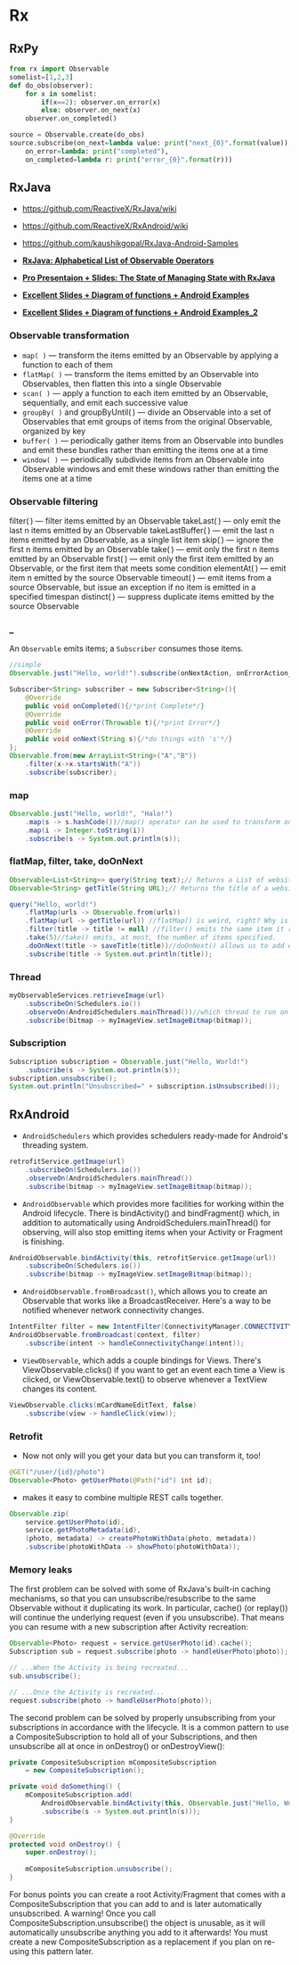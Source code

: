 # Rx

## RxPy

```python
from rx import Observable
somelist=[1,2,3]
def do_obs(observer):
	for x in somelist:
		if(x==2): observer.on_error(x)
		else: observer.on_next(x)
	observer.on_completed()

source = Observable.create(do_obs)
source.subscribe(on_next=lambda value: print("next_{0}".format(value)),
	on_error=lambda: print("completed"),
	on_completed=lambda r: print("error_{0}".format(r)))
```

## RxJava

* https://github.com/ReactiveX/RxJava/wiki
* https://github.com/ReactiveX/RxAndroid/wiki
* https://github.com/kaushikgopal/RxJava-Android-Samples
* [**RxJava: Alphabetical List of Observable Operators**](https://github.com/ReactiveX/RxJava/wiki/Alphabetical-List-of-Observable-Operators)
* [**Pro Presentaion + Slides: The State of Managing State with RxJava**](https://jakewharton.com/the-state-of-managing-state-with-rxjava/)

* [**Excellent Slides + Diagram of functions + Android Examples**](http://slides.com/yaroslavheriatovych/frponandroid#/)

* [**Excellent Slides + Diagram of functions + Android Examples_2**](http://slides.com/yaroslavheriatovych/rxtips-3#/)

### Observable transformation

* `map( )` — transform the items emitted by an Observable by applying a function to each of them 
* `flatMap( )` — transform the items emitted by an Observable into Observables, then flatten this into a single Observable 
* `scan( )` — apply a function to each item emitted by an Observable, sequentially, and emit each successive value 
* `groupBy( )` and groupByUntil( ) — divide an Observable into a set of Observables that emit groups of items from the original Observable, organized by key 
* `buffer( )` — periodically gather items from an Observable into bundles and emit these bundles rather than emitting the items one at a time 
* `window( )` — periodically subdivide items from an Observable into Observable windows and emit these windows rather than emitting the items one at a time 

### Observable filtering

filter( ) — filter items emitted by an Observable
takeLast( ) — only emit the last n items emitted by an Observable
takeLastBuffer( ) — emit the last n items emitted by an Observable, as a single list item
skip( ) — ignore the first n items emitted by an Observable
take( ) — emit only the first n items emitted by an Observable
first( ) — emit only the first item emitted by an Observable, or the first item that meets some condition
elementAt( ) — emit item n emitted by the source Observable
timeout( ) — emit items from a source Observable, but issue an exception if no item is emitted in a specified timespan
distinct( ) — suppress duplicate items emitted by the source Observable

### _ 

An `Observable` emits items; a `Subscriber` consumes those items.

```java
//simple
Observable.just("Hello, world!").subscribe(onNextAction, onErrorAction_optional, onCompleteAction_optional);

Subscriber<String> subscriber = new Subscriber<String>(){
    @Override
    public void onCompleted(){/*print Complete*/}
    @Override
    public void onError(Throwable t){/*print Error*/}
    @Override
    public void onNext(String s){/*do things with 's'*/}
};
Observable.from(new ArrayList<String>("A","B"))
    .filter(x->x.startsWith("A"))
    .subscribe(subscriber);
```

### map

```java
Observable.just("Hello, world!", "Halo!")
    .map(s -> s.hashCode())//map() operator can be used to transform one emitted item into another: like here, from String to Integer
    .map(i -> Integer.toString(i))
    .subscribe(s -> System.out.println(s));
```

### flatMap, filter, take, doOnNext

```java 
Observable<List<String>> query(String text);// Returns a List of website URLs based on a text search
Observable<String> getTitle(String URL);// Returns the title of a website, or null if 404

query("Hello, world!")
    .flatMap(urls -> Observable.from(urls))
    .flatMap(url -> getTitle(url)) //flatMap() is weird, right? Why is it returning another Observable? The key concept here is that the new Observable returned is what the Subscriber sees. It doesn't receive a List<String> - it gets a series of individual Strings as returned by Observable.from().
    .filter(title -> title != null) //filter() emits the same item it received, but only if it passes the boolean check.
    .take(5)//take() emits, at most, the number of items specified. 
    .doOnNext(title -> saveTitle(title))//doOnNext() allows us to add extra behavior each time an item is emitted, in this case saving the title.
    .subscribe(title -> System.out.println(title));
```

### Thread

```java
myObservableServices.retrieveImage(url)
    .subscribeOn(Schedulers.io())
    .observeOn(AndroidSchedulers.mainThread())//which thread to run on using subscribeOn(), and which thread your Subscriber should run on using observeOn(). How simple is that? Everything that runs before my Subscriber runs on an I/O thread. Then in the end, my View manipulation happens on the main thread.
    .subscribe(bitmap -> myImageView.setImageBitmap(bitmap));
```

### Subscription

```java
Subscription subscription = Observable.just("Hello, World!")
    .subscribe(s -> System.out.println(s));
subscription.unsubscribe();
System.out.println("Unsubscribed=" + subscription.isUnsubscribed());
```

## RxAndroid

* `AndroidSchedulers` which provides schedulers ready-made for Android's threading system.

```java
retrofitService.getImage(url)
    .subscribeOn(Schedulers.io())
    .observeOn(AndroidSchedulers.mainThread())
    .subscribe(bitmap -> myImageView.setImageBitmap(bitmap));
```

* `AndroidObservable` which provides more facilities for working within the Android lifecycle. There is bindActivity() and bindFragment() which, in addition to automatically using AndroidSchedulers.mainThread() for observing, will also stop emitting items when your Activity or Fragment is finishing.

```java
AndroidObservable.bindActivity(this, retrofitService.getImage(url))
    .subscribeOn(Schedulers.io())
    .subscribe(bitmap -> myImageView.setImageBitmap(bitmap));
```

* `AndroidObservable.fromBroadcast()`, which allows you to create an Observable that works like a BroadcastReceiver. Here's a way to be notified whenever network connectivity changes.

```java
IntentFilter filter = new IntentFilter(ConnectivityManager.CONNECTIVITY_ACTION);
AndroidObservable.fromBroadcast(context, filter)
    .subscribe(intent -> handleConnectivityChange(intent));
```

* `ViewObservable`, which adds a couple bindings for Views. There's ViewObservable.clicks() if you want to get an event each time a View is clicked, or ViewObservable.text() to observe whenever a TextView changes its content.

```java
ViewObservable.clicks(mCardNameEditText, false)
    .subscribe(view -> handleClick(view));
```

### Retrofit

* Now not only will you get your data but you can transform it, too!

```java
@GET("/user/{id}/photo")
Observable<Photo> getUserPhoto(@Path("id") int id);
```

* makes it easy to combine multiple REST calls together.

```java
Observable.zip(
    service.getUserPhoto(id),
    service.getPhotoMetadata(id),
    (photo, metadata) -> createPhotoWithData(photo, metadata))
    .subscribe(photoWithData -> showPhoto(photoWithData));
```

### Memory leaks

The first problem can be solved with some of RxJava's built-in caching mechanisms, so that you can unsubscribe/resubscribe to the same Observable without it duplicating its work. In particular, cache() (or replay()) will continue the underlying request (even if you unsubscribe). That means you can resume with a new subscription after Activity recreation:

```java
Observable<Photo> request = service.getUserPhoto(id).cache();
Subscription sub = request.subscribe(photo -> handleUserPhoto(photo));

// ...When the Activity is being recreated...
sub.unsubscribe();

// ...Once the Activity is recreated...
request.subscribe(photo -> handleUserPhoto(photo));
```

The second problem can be solved by properly unsubscribing from your subscriptions in accordance with the lifecycle. It is a common pattern to use a CompositeSubscription to hold all of your Subscriptions, and then unsubscribe all at once in onDestroy() or onDestroyView():


```java
private CompositeSubscription mCompositeSubscription
    = new CompositeSubscription();

private void doSomething() {
    mCompositeSubscription.add(
        AndroidObservable.bindActivity(this, Observable.just("Hello, World!"))
        .subscribe(s -> System.out.println(s)));
}

@Override
protected void onDestroy() {
    super.onDestroy();
    
    mCompositeSubscription.unsubscribe();
}
```
For bonus points you can create a root Activity/Fragment that comes with a CompositeSubscription that you can add to and is later automatically unsubscribed.
A warning! Once you call CompositeSubscription.unsubscribe() the object is unusable, as it will automatically unsubscribe anything you add to it afterwards! You must create a new CompositeSubscription as a replacement if you plan on re-using this pattern later.


